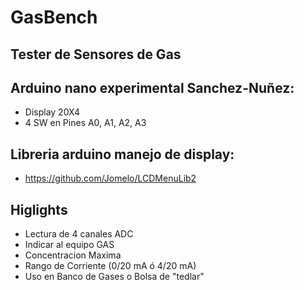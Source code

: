 # GasBench
## Tester de Sensores de Gas

## Arduino nano experimental Sanchez-Nuñez:
  - Display 20X4
  - 4 SW en Pines A0, A1, A2, A3

## Libreria arduino manejo de display:
  - https://github.com/Jomelo/LCDMenuLib2

## Higlights
- Lectura de 4 canales ADC
- Indicar al equipo GAS
- Concentracion Maxima 
- Rango de Corriente (0/20 mA ó 4/20 mA)
- Uso en Banco de Gases o Bolsa de "tedlar"


